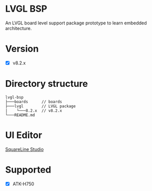 # LVGL BSP

An LVGL board level support package prototype to learn embedded architecture.

# Version

- [x]  v8.2.x

# Directory structure

```
lvgl-bsp
├───boards      // boards
├───lvgl        // LVGL package
|    └───8.2.x  // v8.2.x
└───README.md
```

# UI Editor

[SquareLine Studio](https://squareline.io/downloads)

# Supported

- [x] ATK-H750

